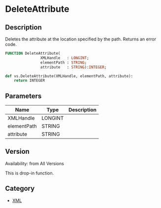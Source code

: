 # DeleteAttribute

## Description
Deletes the attribute at the location specified by the path. Returns an error code.

```pascal
FUNCTION DeleteAttribute(
				XMLHandle   : LONGINT;
				elementPath : STRING;
				attribute   : STRING):INTEGER;
```

```python
def vs.DeleteAttribute(XMLHandle, elementPath, attribute):
    return INTEGER
```

## Parameters
|Name|Type|Description|
|---|---|---|
|XMLHandle|LONGINT|   |
|elementPath|STRING|   |
|attribute|STRING|   |

## Version
Availability: from All Versions

This is drop-in function.

## Category
* [XML](../Categories/XML.md)
